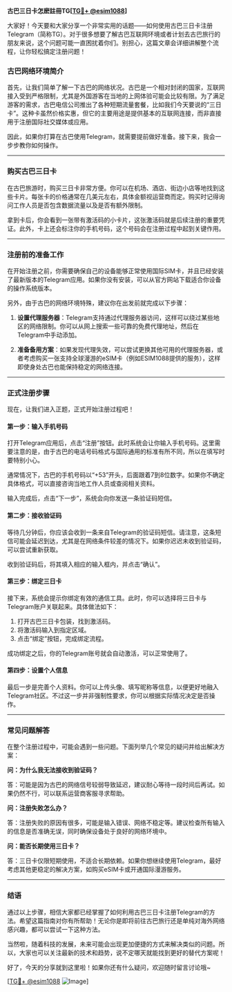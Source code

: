 **古巴三日卡怎麽註冊TG[[TG💪+ @esim1088](https://t.me/s/esim1088)]**

大家好！今天要和大家分享一个非常实用的话题——如何使用古巴三日卡注册Telegram（简称TG）。对于很多想要了解古巴互联网环境或者计划去古巴旅行的朋友来说，这个问题可能一直困扰着你们。别担心，这篇文章会详细讲解整个流程，让你轻松搞定注册问题！

### 古巴网络环境简介

首先，让我们简单了解一下古巴的网络状况。古巴是一个相对封闭的国家，互联网接入受到严格限制，尤其是外国游客在当地的上网体验可能会比较有限。为了满足游客的需求，古巴电信公司推出了各种短期流量套餐，比如我们今天要说的“三日卡”。这种卡虽然价格实惠，但它的主要用途是提供基本的互联网连接，而非直接用于注册国际社交媒体或应用。

因此，如果你打算在古巴使用Telegram，就需要提前做好准备。接下来，我会一步步教你如何操作。

---

### 购买古巴三日卡

在古巴旅游时，购买三日卡非常方便。你可以在机场、酒店、街边小店等地找到这些卡片。每张卡的价格通常在几美元左右，具体金额视运营商而定。购买时记得询问工作人员是否包含数据流量以及是否有额外限制。

拿到卡后，你会看到一张带有激活码的小卡片，这张激活码就是后续注册的重要凭证。此外，卡上还会标注你的手机号码，这个号码会在注册过程中起到关键作用。

---

### 注册前的准备工作

在开始注册之前，你需要确保自己的设备能够正常使用国际SIM卡，并且已经安装了最新版本的Telegram应用。如果你没有安装，可以从官方网站下载适合你设备的操作系统版本。

另外，由于古巴的网络环境特殊，建议你在出发前就完成以下步骤：

1. **设置代理服务器**：Telegram支持通过代理服务器访问，这样可以绕过某些地区的网络限制。你可以从网上搜索一些可靠的免费代理地址，然后在Telegram中手动添加。
   
2. **准备备用方案**：如果发现代理失效，可以尝试更换其他可用的代理服务器，或者考虑购买一张支持全球漫游的eSIM卡（例如ESIM1088提供的服务），这样即使身处古巴也能保持稳定的网络连接。

---

### 正式注册步骤

现在，让我们进入正题，正式开始注册过程吧！

#### 第一步：输入手机号码

打开Telegram应用后，点击“注册”按钮。此时系统会让你输入手机号码。这里需要注意的是，由于古巴的电话号码格式与国际通用的标准有所不同，所以在填写时要特别小心。

通常情况下，古巴的手机号码以“+53”开头，后面跟着7到8位数字。如果你不确定具体格式，可以直接咨询当地工作人员或查阅相关资料。

输入完成后，点击“下一步”，系统会向你发送一条验证码短信。

#### 第二步：接收验证码

等待几分钟后，你应该会收到一条来自Telegram的验证码短信。请注意，这条短信可能会延迟到达，尤其是在网络条件较差的情况下。如果你迟迟未收到验证码，可以尝试重新获取。

收到验证码后，将其填入相应的输入框内，并点击“确认”。

#### 第三步：绑定三日卡

接下来，系统会提示你绑定有效的通信工具。此时，你可以选择将三日卡与Telegram账户关联起来。具体做法如下：

1. 打开古巴三日卡包装，找到激活码。
2. 将激活码输入到指定区域。
3. 点击“绑定”按钮，完成绑定流程。

成功绑定之后，你的Telegram账号就会自动激活，可以正常使用了。

#### 第四步：设置个人信息

最后一步是完善个人资料。你可以上传头像、填写昵称等信息，以便更好地融入Telegram社区。不过这一步并非强制性要求，你可以根据实际情况决定是否操作。

---

### 常见问题解答

在整个注册过程中，可能会遇到一些问题。下面列举几个常见的疑问并给出解决方案：

**问：为什么我无法接收到验证码？**

答：可能是因为古巴的网络信号较弱导致延迟，建议耐心等待一段时间后再试。如果仍然不行，可以联系运营商客服寻求帮助。

**问：注册失败怎么办？**

答：注册失败的原因有很多，可能是输入错误、网络不稳定等。建议检查所有输入的信息是否准确无误，同时确保设备处于良好的网络环境中。

**问：能否长期使用三日卡？**

答：三日卡仅限短期使用，不适合长期依赖。如果你想继续使用Telegram，最好考虑其他更稳定的解决方案，如购买eSIM卡或开通国际漫游服务。

---

### 结语

通过以上步骤，相信大家都已经掌握了如何利用古巴三日卡注册Telegram的方法。希望这篇指南对你有所帮助！无论你是即将前往古巴旅行还是单纯对海外网络感兴趣，都可以尝试一下这种方法。

当然啦，随着科技的发展，未来可能会出现更加便捷的方式来解决类似的问题。所以，大家也可以关注最新的技术和趋势，说不定哪天就能找到更好的替代方案呢！

好了，今天的分享就到这里啦！如果你还有什么疑问，欢迎随时留言讨论哦~ 

[[TG💪+ @esim1088](https://t.me/s/esim1088) ![Image](https://i.postimg.cc/4NQfJmqS/Snipaste-2025-05-13-00-14-12.png)]